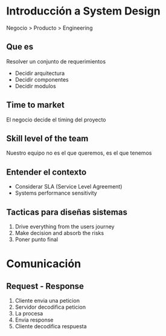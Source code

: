 # Introducción a System Design
Negocio > Producto > Engineering

## Que es
Resolver un conjunto de requerimientos

- Decidir arquitectura
- Decidir componentes
- Decidir modulos

## Time to market
El negocio decide el timing del proyecto

## Skill level of the team
Nuestro equipo no es el que queremos, es el que tenemos

## Entender el contexto
- Considerar SLA (Service Level Agreement)
- Systems performance sensitivity

## Tacticas para diseñas sistemas
1. Drive everything from the users journey
2. Make decision and absorb the risks
3. Poner punto final

# Comunicación
## Request - Response
1. Cliente envia una peticion
2. Servidor decodifica peticion
3. La procesa
4. Envia response
5. Cliente decodifica respuesta
